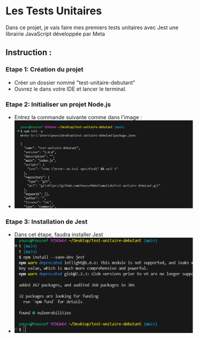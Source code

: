 # Les Tests Unitaires 

Dans ce projet, je vais faire mes premiers tests unitaires avec Jest une librairie JavaScript développée par Meta


## Instruction :

### Etape 1: Création du projet

- Créer un dossier nommé "test-unitaire-debutant"
- Ouvrez le dans votre IDE et lancer le terminal.

### Etape 2: Initialiser un projet Node.js

- Entrez la commande suivante comme dans l'image :
- ![npm init](images/initialisation.png)

### Etape 3: Installation de Jest

- Dans cet étape, faudra installer Jest
- ![Jest](images/npmJest.png)